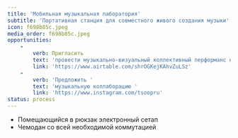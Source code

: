 ```yaml
---
title: 'Мобильная музыкальная лаборатория'
subtitle: 'Портативная станция для совместного живого создания музыки'
icon: f698b85c.jpeg
media_order: f698b85c.jpeg
opportunities:
    -
        verb: Пригласить
        text: 'провести музыкально-визуальный коллективный перформанс на вашей площадке'
        link: 'https://www.airtable.com/shrOGKejKAhvZuLSz'
    -
        verb: 'Предложить '
        text: 'музыкальную коллаборацию '
        link: 'https://www.instagram.com/tsoopru'
status: process
---
```


- Помещающийся в рюкзак электронный сетап
- Чемодан со всей необходимой коммутацией
